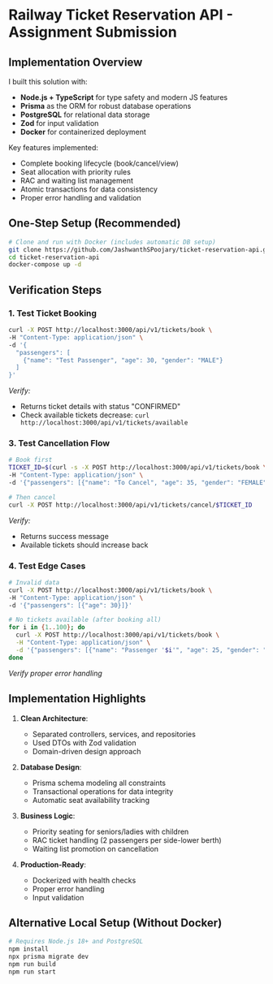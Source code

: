 # Railway Ticket Reservation API - Assignment Submission

## Implementation Overview

I built this solution with:
- **Node.js + TypeScript** for type safety and modern JS features
- **Prisma** as the ORM for robust database operations
- **PostgreSQL** for relational data storage
- **Zod** for input validation
- **Docker** for containerized deployment

Key features implemented:
- Complete booking lifecycle (book/cancel/view)
- Seat allocation with priority rules
- RAC and waiting list management
- Atomic transactions for data consistency
- Proper error handling and validation

## One-Step Setup (Recommended)

```bash
# Clone and run with Docker (includes automatic DB setup)
git clone https://github.com/JashwanthSPoojary/ticket-reservation-api.git
cd ticket-reservation-api
docker-compose up -d
```

## Verification Steps

### 1. Test Ticket Booking
```bash
curl -X POST http://localhost:3000/api/v1/tickets/book \
-H "Content-Type: application/json" \
-d '{
  "passengers": [
    {"name": "Test Passenger", "age": 30, "gender": "MALE"}
  ]
}'
```
*Verify:*
- Returns ticket details with status "CONFIRMED"
- Check available tickets decrease: `curl http://localhost:3000/api/v1/tickets/available`

### 3. Test Cancellation Flow
```bash
# Book first
TICKET_ID=$(curl -s -X POST http://localhost:3000/api/v1/tickets/book \
-H "Content-Type: application/json" \
-d '{"passengers": [{"name": "To Cancel", "age": 35, "gender": "FEMALE"}]}' | jq -r '.data.id')

# Then cancel
curl -X POST http://localhost:3000/api/v1/tickets/cancel/$TICKET_ID
```
*Verify:*
- Returns success message
- Available tickets should increase back

### 4. Test Edge Cases
```bash
# Invalid data
curl -X POST http://localhost:3000/api/v1/tickets/book \
-H "Content-Type: application/json" \
-d '{"passengers": [{"age": 30}]}'

# No tickets available (after booking all)
for i in {1..100}; do
  curl -X POST http://localhost:3000/api/v1/tickets/book \
  -H "Content-Type: application/json" \
  -d '{"passengers": [{"name": "Passenger '$i'", "age": 25, "gender": "MALE"}]}'
done
```
*Verify proper error handling*

## Implementation Highlights

1. **Clean Architecture**:
   - Separated controllers, services, and repositories
   - Used DTOs with Zod validation
   - Domain-driven design approach

2. **Database Design**:
   - Prisma schema modeling all constraints
   - Transactional operations for data integrity
   - Automatic seat availability tracking

3. **Business Logic**:
   - Priority seating for seniors/ladies with children
   - RAC ticket handling (2 passengers per side-lower berth)
   - Waiting list promotion on cancellation

4. **Production-Ready**:
   - Dockerized with health checks
   - Proper error handling
   - Input validation

## Alternative Local Setup (Without Docker)

```bash
# Requires Node.js 18+ and PostgreSQL
npm install
npx prisma migrate dev
npm run build
npm run start
```
